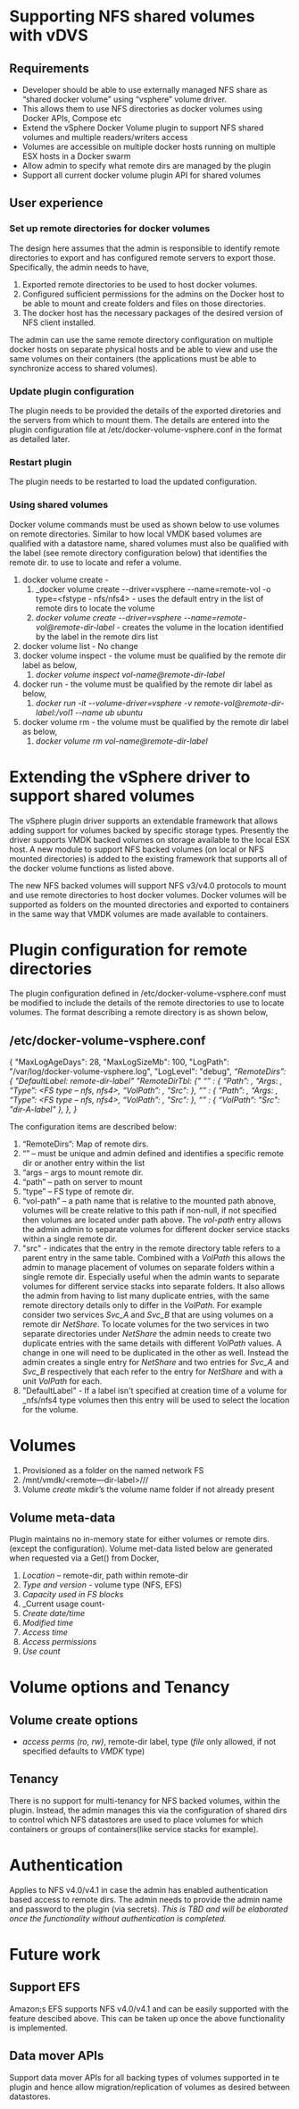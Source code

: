 # Supporting NFS shared volumes with vDVS

## Requirements
* Developer should be able to use externally managed NFS share as “shared docker volume” using “vsphere” volume driver.
* This allows them to use NFS directories as docker volumes using Docker APIs, Compose etc 
* Extend the vSphere Docker Volume plugin to support NFS shared volumes and multiple readers/writers access
* Volumes are accessible on multiple docker hosts running on  multiple ESX hosts in a Docker swarm
* Allow admin to specify what remote dirs are managed by the plugin
* Support all current docker volume plugin API for shared volumes

## User experience
### Set up remote directories for docker volumes
The design here assumes that the admin is responsible to identify remote directories to export and has configured remote servers to export those. Specifically, the admin needs to have,
1. Exported remote directories to be used to host docker volumes.
1. Configured sufficient permissions for the admins on the Docker host to be able to mount and create folders and files on those directories.
1. The docker host has the necessary packages of the desired version of NFS client installed.

The admin can use the same remote directory configuration on multiple docker hosts on separate physical hosts and be able to view and use the same volumes on their containers (the applications must be able to synchronize access to shared volumes).

### Update plugin configuration
The plugin needs to be provided the details of the exported diretories and the servers from which to mount them. The details are entered into the plugin configuration file at /etc/docker-volume-vsphere.conf in the format as detailed later.

### Restart plugin
The plugin needs to be restarted to load the updated configuration.

### Using shared volumes
Docker volume commands must be used as shown below to use volumes on remote directories. Similar to how local VMDK based volumes are qualified with a datastore name, shared volumes must also be qualified with the label (see remote directory configuration below) that identifies the remote dir. to use to locate and refer a volume.
1. docker volume create - 
   1. _docker volume create --driver=vsphere --name=remote-vol -o type=<fstype - nfs/nfs4> - uses the default entry in the list of remote dirs to locate the volume
   1. _docker volume create --driver=vsphere --name=remote-vol@remote-dir-label_ - creates the volume in the location identified by the label in the remote dirs list
1. docker volume list - No change
1. docker volume inspect - the volume must be qualified by the remote dir label as below,
   1. _docker volume inspect vol-name@remote-dir-label_
1. docker run - the volume must be qualified by the remote dir label as below,
   1. _docker run -it --volume-driver=vsphere -v remote-vol@remote-dir-label:/vol1 --name ub ubuntu_
1. docker volume rm - the volume must be qualified by the remote dir label as below,
   1. _docker volume rm vol-name@remote-dir-label_


# Extending the vSphere driver to support shared volumes

The vSphere plugin driver supports an extendable framework that allows adding support for volumes backed by specific storage types. Presently the driver supports VMDK backed volumes on storage available to the local ESX host. A new module to support NFS backed volumes (on local or NFS mounted directories) is added to the existing framework that supports all of the docker volume functions as listed above.

The new NFS backed volumes will support NFS v3/v4.0 protocols to mount and use remote directories to host docker volumes. Docker volumes will be supported as folders on the mounted directories and exported to containers in the same way that VMDK volumes are made available to containers.

# Plugin configuration for remote directories

The plugin configuration defined in /etc/docker-volume-vsphere.conf must be modified to include the details of the remote directories to use to locate volumes. The format describing a remote directory is as shown below,

## /etc/docker-volume-vsphere.conf
{
"MaxLogAgeDays": 28,
"MaxLogSizeMb": 100,
"LogPath": "/var/log/docker-volume-vsphere.log",
"LogLevel": "debug",
_“RemoteDirs”: {_
     _"DefaultLabel: remote-dir-label"_
     _"RemoteDirTbl: {"_
        _“<dir-A-label>” :   {_
             _“Path”: <remote path to mount>,_
             _“Args: <mount args>,_
             _“Type”: <FS type – nfs, nfs4>,_
             _“VolPath”: <optional path name under path above to locate volumes>,_
	     _"Src": <label of another entry in this list to use to locate volumes>_
        _},_
        _“<dir-B-label>” :   {_
             _“Path”: <remote path to mount>,_
             _“Args: <mount args>,_
             _“Type”: <FS type – nfs, nfs4>,_
             _“VolPath”: <optional path name under path above to locate volumes>,_
	     _"Src": <label of another entry in this list to use to locate volumes>_
        _},_
        _“<dir-C-label>” :   {_
             _“VolPath”: <optional path name under path above to locate volumes>_
	     _"Src": "dir-A-label"_
        _},_
     _},_
  _}_

The configuration items are described below:

1. “RemoteDirs”:  Map of remote dirs.
1. “<dir-A-label>” – must be unique and admin defined and identifies a specific remote dir or another entry within the list
1. “args – args to mount remote dir.
1. “path” – path on server to mount
1. “type” – FS type of remote dir.
1. “vol-path” – a path name that is relative to the mounted path abnove, volumes will be create relative to this path if non-null, if not specified then volumes are located under path above. The _vol-path_ entry allows the admin  admin to separate volumes for different docker service stacks within a single remote dir.
1. "src" - indicates that the entry in the remote directory table refers to a parent entry in the same table. Combined with a _VolPath_ this allows the admin to manage placement of volumes on separate folders within a single remote dir. Especially useful when the admin wants to separate volumes for different service stacks into separate folders. It also allows the admin from having to list many duplicate entries, with the same remote directory details only to differ in the _VolPath_. For example consider two services _Svc_A_ and _Svc_B_ that are using volumes on a remote dir _NetShare_. To locate volumes for the two services in two separate directories under _NetShare_ the admin needs to create two duplicate entries with the same details with different _VolPath_ values. A change in one will need to be duplicated in the other as well. Instead the admin creates a single entry for _NetShare_ and two entries for _Svc_A_ and _Svc_B_ respectively that each refer to the entry for _NetShare_ and with a unit _VolPath_ for each.
1. "DefaultLabel" - If a label isn't specified at creation time of a volume for _nfs/nfs4 type volumes then this entry will be used to select the location for the volume.

# Volumes

1. Provisioned as a folder on the named network FS
1. /mnt/vmdk/<remote—dir-label>/<vol-path>/<vol-name>/
1. Volume _create_ mkdir’s the volume name folder if not already present

## Volume meta-data
Plugin maintains no in-memory state for either volumes or remote dirs. (except the configuration). Volume met-data listed below are generated when requested via a Get() from Docker,
1. _Location_ – remote-dir, path within remote-dir
1. _Type and version_ - volume type (NFS, EFS)
1. _Capacity used in FS blocks_
1. _Current usage count-
1. _Create date/time_
1. _Modified time_
1. _Access time_
1. _Access permissions_
1. _Use count_


# Volume options and Tenancy

## Volume create options
   - _access perms (ro, rw)_, remote-dir label, type (_file_ only allowed, if not specified defaults to _VMDK_ type)

## Tenancy
There is no support for multi-tenancy for NFS backed volumes, within the plugin. Instead, the admin manages this via the configuration of shared dirs to control which NFS datastores are used to place volumes for which containers or groups of containers(like service stacks for example).

# Authentication

Applies to NFS v4.0/v4.1 in case the admin has enabled authentication based access to remote dirs. The admin needs to provide the admin name and password to the plugin (via secrets). _This is TBD and will be elaborated once the functionality without authentication is completed._

# Future work

## Support EFS
Amazon;s EFS supports NFS v4.0/v4.1 and can be easily supported with the feature descibed above. This can be taken up once the above functionality is implemented.

## Data mover APIs

Support data mover APIs for all backing types of volumes supported in te plugin and hence allow migration/replication of volumes as desired between datastores.

